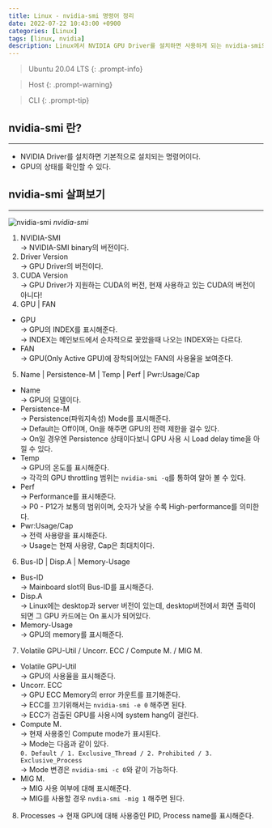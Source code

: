 ```yaml
---
title: Linux - nvidia-smi 명령어 정리
date: 2022-07-22 10:43:00 +0900
categories: [Linux]
tags: [linux, nvidia]
description: Linux에서 NVIDIA GPU Driver를 설치하면 사용하게 되는 nvidia-smi의 명령어를 정리해 보았다.
---
```


>Ubuntu 20.04 LTS
{: .prompt-info}

>Host
{: .prompt-warning}

>CLI
{: .prompt-tip}

## nvidia-smi 란?
---

* NVIDIA Driver를 설치하면 기본적으로 설치되는 명령어이다.
* GPU의 상태를 확인할 수 있다.

## nvidia-smi 살펴보기
---

![nvidia-smi](/assets/img/post/linux/2022-08-11-linux-nvidia-smi_command/1.png)
_nvidia-smi_

1. NVIDIA-SMI  
  → NVIDIA-SMI binary의 버전이다.
2. Driver Version  
  → GPU Driver의 버전이다.
3. CUDA Version  
  → GPU Driver가 지원하는 CUDA의 버전, 현재 사용하고 있는 CUDA의 버전이 아니다!
4. GPU | FAN
  - GPU  
    → GPU의 INDEX를 표시해준다.  
    → INDEX는 메인보드에서 순차적으로 꽃았을때 나오는 INDEX와는 다르다.
  - FAN  
    → GPU(Only Active GPU)에 장착되어있는 FAN의 사용율을 보여준다.
5. Name | Persistence-M | Temp | Perf | Pwr:Usage/Cap   
  - Name  
    → GPU의 모델이다.
  - Persistence-M  
    → Persistence(파워지속성) Mode를 표시해준다.  
    → Default는 Off이며, On을 해주면 GPU의 전력 제한을 걸수 있다.  
    → On일 경우엔 Persistence 상태이다보니 GPU 사용 시 Load delay time을 아낄 수 있다.
  - Temp  
    → GPU의 온도를 표시해준다.  
    → 각각의 GPU throttling 범위는 `nvidia-smi -q`를 통하여 알아 볼 수 있다.
  - Perf  
    → Performance를 표시해준다.  
    → P0 - P12가 보통의 범위이며, 숫자가 낮을 수록 High-performance를 의미한다.
  - Pwr:Usage/Cap  
    → 전력 사용량을 표시해준다.  
    → Usage는 현재 사용량, Cap은 최대치이다.
6. Bus-ID | Disp.A | Memory-Usage
  - Bus-ID  
    → Mainboard slot의 Bus-ID를 표시해준다.
  - Disp.A  
    → Linux에는 desktop과 server 버전이 있는데, desktop버전에서 화면 출력이 되면 그 GPU 카드에는 On 표시가 되어있다.
  - Memory-Usage  
    → GPU의 memory를 표시해준다.
7. Volatile GPU-Util / Uncorr. ECC / Compute M. / MIG M. 
  - Volatile GPU-Util  
    → GPU의 사용율을 표시해준다.
  - Uncorr. ECC  
    → GPU ECC Memory의 error 카운트를 표기해준다.  
    → ECC를 끄기위해서는 `nvidia-smi -e 0` 해주면 된다.  
    → ECC가 검출된 GPU를 사용시에 system hang이 걸린다.
  - Compute M.  
    → 현재 사용중인 Compute mode가 표시된다.  
    → Mode는 다음과 같이 있다.  
    `0. Default / 1. Exclusive_Thread / 2. Prohibited / 3. Exclusive_Process`  
    → Mode 변경은 `nvidia-smi -c 0`와 같이 가능하다.
  - MIG M.  
    → MIG 사용 여부에 대해 표시해준다.  
    → MIG를 사용할 경우 `nvdia-smi -mig 1` 해주면 된다.
8. Processes
  → 현재 GPU에 대해 사용중인 PID, Process name를 표시해준다.